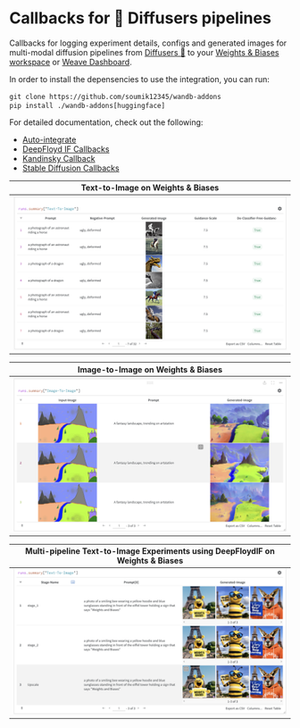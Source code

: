# Callbacks for 🧨 Diffusers pipelines

Callbacks for logging experiment details, configs and generated images for multi-modal diffusion pipelines from [Diffusers 🧨](https://huggingface.co/docs/diffusers) to your [Weights & Biases workspace](https://docs.wandb.ai/guides/app/pages/workspaces) or [Weave Dashboard](https://weave.wandb.ai/).

In order to install the depensencies to use the integration, you can run:

```shell
git clone https://github.com/soumik12345/wandb-addons
pip install ./wandb-addons[huggingface]
```

For detailed documentation, check out the following:

- [Auto-integrate](./auto_integrate.md)
- [DeepFloyd IF Callbacks](./deepfloyd_if.md)
- [Kandinsky Callback](./kandinsky.md)
- [Stable Diffusion Callbacks](./stable_diffusion.md)

| Text-to-Image on Weights & Biases |
| -------- |
| ![](./assets/text_to_image.png) |

| Image-to-Image on Weights & Biases |
| -------- |
| ![](./assets/image_to_image.png) |

| Multi-pipeline Text-to-Image Experiments using DeepFloydIF on Weights & Biases |
| -------- |
| ![](./assets/multi_pipeline_t2i.png) |
